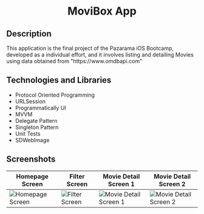 <h1 align="center">
     MoviBox App
</h1>

## Description
<p>This application is the final project of the Pazarama iOS Bootcamp, developed as a individual effort, and it involves listing and detailing Movies using data obtained from "https://www.omdbapi.com"</p>

## Technologies and Libraries
- Protocol Oriented Programming
- URLSession
- Programmatically UI
- MVVM
- Delegate Pattern
- Singleton Pattern
- Unit Tests
- SDWebImage

## Screenshots

| Homepage Screen | Filter Screen | Movie Detail Screen 1 | Movie Detail Screen 2 |
| ---------------- | ---------------- | ---------------- | ---------------- |
| ![Homepage Screen](https://github.com/Yakupacs/MoviBox/assets/73075252/636740c1-ba39-4a39-852a-fe7f6f867437) | ![Filter Screen](https://github.com/Yakupacs/MoviBox/assets/73075252/23b026ee-95b7-4d2a-9b87-be31f9620a3b) | ![Movie Detail Screen 1](https://github.com/Yakupacs/MoviBox/assets/73075252/65189ed4-0075-4049-b03b-43d7fe146e87) | ![Movie Detail Screen 2](https://github.com/Yakupacs/MoviBox/assets/73075252/2f23d8c9-5e1e-4e46-8724-648b25d03a57) |
